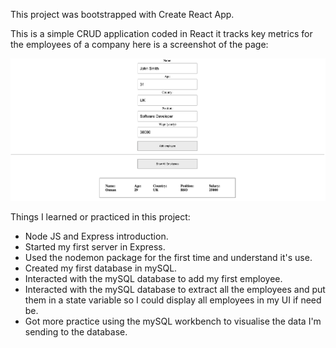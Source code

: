 This project was bootstrapped with Create React App.

This is a simple CRUD application coded in React it tracks key metrics for the employees of a company here is a screenshot of the page:

<img src="../Screenshot 2022-09-11 at 19.53.14.png">

Things I learned or practiced in this project:

- Node JS and Express introduction.
- Started my first server in Express.
- Used the nodemon package for the first time and understand it's use.
- Created my first database in mySQL.
- Interacted with the mySQL database to add my first employee.
- Interacted with the mySQL database to extract all the employees and put them in a state variable so I could display all employees in my UI if need be.
- Got more practice using the mySQL workbench to visualise the data I'm sending to the database.
